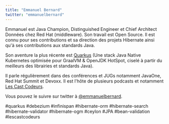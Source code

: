 ```yaml
---
title: "Emmanuel Bernard"
twitter: "emmanuelbernard"
---
```


Emmanuel est Java Champion, Distinguished Engineer et Chief Architect Données chez Red Hat (middleware). Son travail est Open Source. Il est connu pour ses contributions et sa direction des projets Hibernate ainsi qu'à ses contributions aux standards Java.

Son aventure la plus récente est [Quarkus](https://quarkus.io/) (Une stack Java Native Kubernetes optimisée pour GraalVM & OpenJDK HotSpot, ciselé à partir du meilleurs des librairies et standards Java).

Il parle régulièrement dans des conférences et JUGs notamment JavaOne, Red Hat Summit et Devoxx. Il est l'hôte de plusieurs podcasts et notamment [Les Cast Codeurs](https://www.lescastcodeurs.com/).

Vous pouvez le suivre sur twitter à [@emmanuelbernard](https://twitter.com/emmanuelbernard).

#quarkus #debezium #infinispan #hibernate-orm #hibernate-search #hibernate-validator #hibernate-ogm #ceylon #JPA #bean-validation #lescastcodeurs
